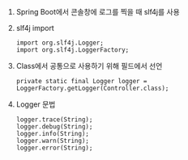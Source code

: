 1. Spring Boot에서 콘솔창에 로그를 찍을 때 slf4j를 사용

2. slf4j import

    ```
    import org.slf4j.Logger;
    import org.slf4j.LoggerFactory;
    ```

3. Class에서 공통으로 사용하기 위해 필드에서 선언

    ```
    private static final Logger logger = LoggerFactory.getLogger(Controller.class);
    ```

4. Logger 문법

    ```
    logger.trace(String);
    logger.debug(String);
    logger.info(String);
    logger.warn(String);
    logger.error(String);
    ```